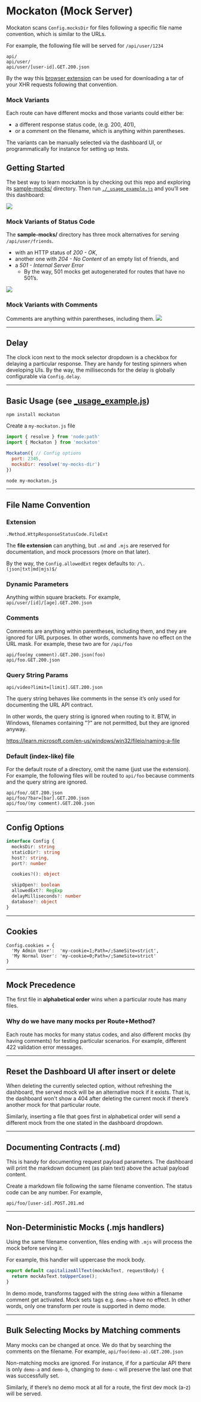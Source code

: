 # Mockaton (Mock Server)

Mockaton scans `Config.mocksDir` for files
following a specific file name convention, which is similar to the URLs.

For example, the following file will be served for `/api/user/1234`
```
api/
api/user/
api/user/[user-id].GET.200.json
```

By the way this [browser
extension](https://github.com/ericfortis/devtools-ext-tar-http-requests) can
be used for downloading a tar of your XHR requests following that convention.


### Mock Variants
Each route can have different mocks and those variants could either be:
- a different response status code, (e.g. 200, 401),
- or a comment on the filename, which is anything within parentheses.

The variants can be manually selected via the dashboard
UI, or programmatically for instance for setting up tests.


## Getting Started
The best way to learn mockaton is by checking out this repo and
exploring its [sample-mocks/](./sample-mocks) directory. Then run
[`./_usage_example.js`](./_usage_example.js) and you’ll see this dashboard:

![](./README-dashboard.png)


### Mock Variants of Status Code
The **sample-mocks/** directory has three mock alternatives for serving
`/api/user/friends`.
- with an HTTP status of _200 - OK_,
- another one with _204 - No Content_ of an empty list of friends, and
- a _501 - Internal Server Error_
	- By the way, 501 mocks get autogenerated for routes that have no 501’s.

![](./README-dashboard-dropdown.png)

### Mock Variants with Comments
Comments are anything within parentheses, including them.
![](./README-mocks-with-comments.png)

---

## Delay
The clock icon next to the mock selector dropdown is a checkbox for delaying a
particular response. They are handy for testing spinners when developing UIs. By the
way, the milliseconds for the delay is globally configurable via `Config.delay`.

---

## Basic Usage (see [_usage_example.js](./_usage_example.js))
```
npm install mockaton
```
Create a `my-mockaton.js` file
```js
import { resolve } from 'node:path'
import { Mockaton } from 'mockaton'

Mockaton({ // Config options
  port: 2345,
  mocksDir: resolve('my-mocks-dir')
})
```

```sh
node my-mockaton.js
```

---

## File Name Convention


### Extension
`.Method.HttpResponseStatusCode.FileExt`

The **file extension** can anything, but `.md` and `.mjs` are reserved
for documentation, and mock processors (more on that later).

By the way, the `Config.allowedExt` regex defaults to: `/\.(json|txt|md|mjs)$/`


### Dynamic Parameters
Anything within square brackets. For example, `api/user/[id]/[age].GET.200.json`

### Comments
Comments are anything within parentheses, including them, and they are
ignored for URL purposes. In other words, comments have no effect on the
URL mask. For example, these two are for `/api/foo`
```
api/foo(my comment).GET.200.json(foo)
api/foo.GET.200.json
```

### Query String Params
```
api/video?limit=[limit].GET.200.json
```
The query string behaves like comments in the sense it’s
only used for documenting the URL API contract.

In other words, the query string is ignored when routing to it. BTW, in Windows,
filenames containing "?" are not permitted, but they are ignored anyway.

https://learn.microsoft.com/en-us/windows/win32/fileio/naming-a-file


### Default (index-like) file
For the default route of a directory, omit the name (just use
the extension). For example, the following files will be routed
to `api/foo` because comments and the query string are ignored.
```text
api/foo/.GET.200.json
api/foo/?bar=[bar].GET.200.json
api/foo/(my comment).GET.200.json
```

---

## Config Options
```ts
interface Config {
  mocksDir: string
  staticDir?: string
  host?: string,
  port?: number

  cookies?(): object

  skipOpen?: boolean
  allowedExt?: RegExp
  delayMilliseconds?: number
  database?: object
}
```
---

## Cookies
```
Config.cookies = {
  'My Admin User':  'my-cookie=1;Path=/;SameSite=strict',
  'My Normal User': 'my-cookie=0;Path=/;SameSite=strict'
}
```

---
## Mock Precedence
The first file in **alphabetical order** wins when a particular route has many files.

### Why do we have many mocks per Route+Method?
Each route has mocks for many status codes, and also different
mocks (by having comments) for testing particular scenarios.
For example, different 422 validation error messages.

---

## Reset the Dashboard UI after insert or delete
When deleting the currently selected option, without refreshing the dashboard, the
served mock will be an alternative mock if it exists. That is, the dashboard won't show
a 404 after deleting the current mock if there’s another mock for that particular route.

Similarly, inserting a file that goes first in alphabetical order will
send a different mock from the one stated in the dashboard dropdown.

---

## Documenting Contracts (.md)
This is handy for documenting request payload parameters. The dashboard will
print the markdown document (as plain text) above the actual payload content.

Create a markdown file following the same filename convention.
The status code can be any number. For example,
```text
api/foo/[user-id].POST.201.md
```

---

## Non-Deterministic Mocks (.mjs handlers)
Using the same filename convention, files ending
with `.mjs` will process the mock before serving it.

For example, this handler will uppercase the mock body.
```js
export default capitalizeAllText(mockAsText, requestBody) {
  return mockAsText.toUpperCase();
}
```

In demo mode, transforms tagged with the string `demo` within a filename
comment get activated. Mock sets tags e.g. `demo-a` have no effect. In
other words, only one transform per route is supported in demo mode.

---

## Bulk Selecting Mocks by Matching comments
Many mocks can be changed at once. We do that by searching the
comments on the filename. For example, `api/foo(demo-a).GET.200.json`

Non-matching mocks are ignored. For instance, if for a
particular API there is only `demo-a` and `demo-b`, changing to
`demo-c` will preserve the last one that was successfully set.

Similarly, if there’s no demo mock at all for
a route, the first dev mock (a-z) will be served.


